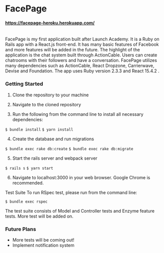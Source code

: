 # FacePage

#### https://facepage-heroku.herokuapp.com/
<br />
FacePage is my first application built after Launch Academy. It is a Ruby on Rails app with a React.js front-end. It has many basic features of Facebook and more features will be added in the future. The highlight of the application is the chat system built through ActionCable. Users can create chatrooms with their followers and have a conversation. FacePage utilizes many dependencies such as ActionCable, React Dropzone, Carrierwave, Devise and Foundation. The app uses Ruby version 2.3.3 and React 15.4.2 .

### Getting Started

1. Clone the repository to your machine

2. Navigate to the cloned repository

3. Run the following from the command line to install all necessary dependencies:

  `$ bundle install`
  `$ yarn install`

4. Create the database and run migrations

  `$ bundle exec rake db:create`
  `$ bundle exec rake db:migrate`

5. Start the rails server and webpack server

  `$ rails s`
  `$ yarn start`

6. Navigate to localhost:3000 in your web browser. Google Chrome is recommended.

Test Suite
To run RSpec test, please run from the command line:

`$ bundle exec rspec`

The test suite consists of Model and Controller tests and Enzyme feature tests. More test will be added on.

### Future Plans
* More tests will be coming out!
* Implement notification system
